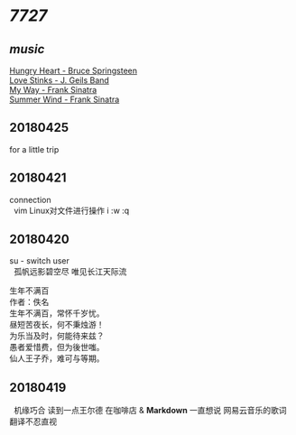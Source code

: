 # _7727_

## _music_

   [Hungry Heart - Bruce Springsteen](http://music.163.com/#/song?id=26367104)  
   [Love Stinks - J. Geils Band](http://music.163.com/#/song?id=19193363)  
   [My Way - Frank Sinatra](http://music.163.com/#/song?id=22174742)  
   [Summer Wind - Frank Sinatra](http://music.163.com/#/song?id=509781605)  
   
## 20180425

   for a little trip  

## 20180421

   connection  
   vim Linux对文件进行操作 i :w :q  
   
## 20180420

   su - switch user  
   孤帆远影碧空尽 唯见长江天际流  
     
   生年不满百  
   作者：佚名  
   生年不满百，常怀千岁忧。  
   昼短苦夜长，何不秉烛游！  
   为乐当及时，何能待来兹？  
   愚者爱惜费，但为後世嗤。  
   仙人王子乔，难可与等期。  
   
## 20180419
   机缘巧合  读到一点王尔德  在咖啡店  & **Markdown**  一直想说  网易云音乐的歌词翻译不忍直视  
   
   
